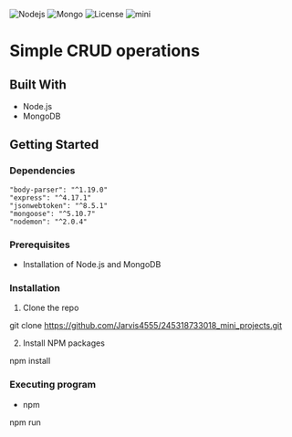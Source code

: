 ![Nodejs](https://img.shields.io/badge/nodejs-v12.18.4-blue.svg)
![Mongo](https://img.shields.io/badge/mongodb-v4.4.1-informational.svg)
![License](http://img.shields.io/:license-mit-green.svg?style=flat-square)
![mini](https://img.shields.io/static/v1?&message=mini_project&color=<9cf>)








# Simple CRUD operations


## Built With

- Node.js
- MongoDB

## Getting Started

### Dependencies
    "body-parser": "^1.19.0"
    "express": "^4.17.1"
    "jsonwebtoken": "^8.5.1"
    "mongoose": "^5.10.7"
    "nodemon": "^2.0.4"



### Prerequisites

* Installation of Node.js and MongoDB

### Installation
1. Clone the repo

git clone https://github.com/Jarvis4555/245318733018_mini_projects.git

2. Install NPM packages

npm install



### Executing program


- npm

npm run 
